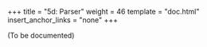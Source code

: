 +++
title = "5d: Parser"
weight = 46
template = "doc.html"
insert_anchor_links = "none"
+++

(To be documented)